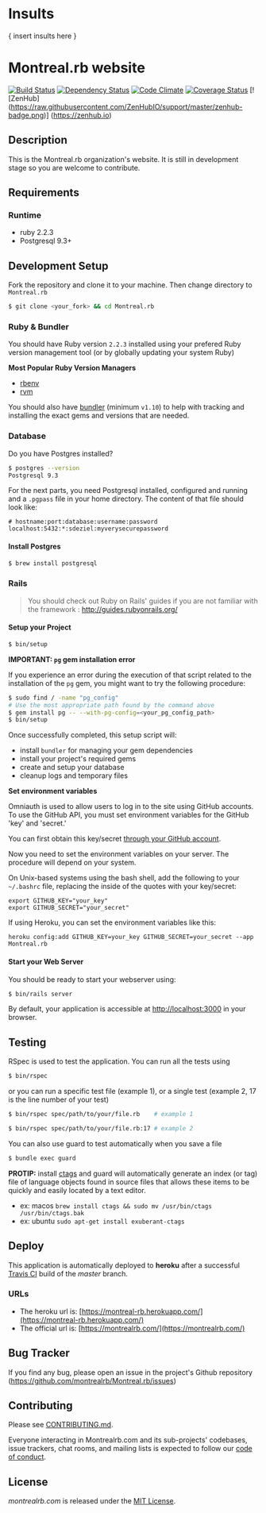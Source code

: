 # Insults

{ insert insults here }

# Montreal.rb website

[![Build Status](https://travis-ci.org/montrealrb/Montreal.rb.svg)](https://travis-ci.org/montrealrb/Montreal.rb)
[![Dependency Status](https://gemnasium.com/montrealrb/Montreal.rb.svg)](https://gemnasium.com/montrealrb/Montreal.rb)
[![Code Climate](https://codeclimate.com/github/montrealrb/Montreal.rb/badges/gpa.svg)](https://codeclimate.com/github/montrealrb/Montreal.rb)
[![Coverage Status](https://coveralls.io/repos/montrealrb/Montreal.rb/badge.svg?branch=master&service=github)](https://coveralls.io/github/montrealrb/Montreal.rb?branch=master)
[![ZenHub] (https://raw.githubusercontent.com/ZenHubIO/support/master/zenhub-badge.png)] (https://zenhub.io)

## Description

This is the Montreal.rb organization's website. It is still in development stage so you are welcome to contribute.

## Requirements

### Runtime

- ruby 2.2.3
- Postgresql 9.3+

## Development Setup

Fork the repository and clone it to your machine. Then change directory to `Montreal.rb`

```bash
$ git clone <your_fork> && cd Montreal.rb
```

### Ruby & Bundler

You should have Ruby version `2.2.3` installed using your prefered Ruby version management tool (or by globally updating your system Ruby)

__Most Popular Ruby Version Managers__

- [rbenv](http://rbenv.org/)
- [rvm](https://rvm.io/)

You should also have [bundler](http://bundler.io/) (minimum `v1.10`) to help with tracking and installing the exact gems and versions that are needed.

### Database

Do you have Postgres installed?

```bash
$ postgres --version
Postgresql 9.3
```

For the next parts, you need Postgresql installed, configured and running and a
`.pgpass` file in your home directory. The content of that file should look like:

```
# hostname:port:database:username:password
localhost:5432:*:sdeziel:myverysecurepassword
```

#### Install Postgres

```bash
$ brew install postgresql
```

### Rails

> You should check out Ruby on Rails' guides if you are not familiar with the framework : http://guides.rubyonrails.org/

#### Setup your Project

```bash
$ bin/setup
```

__IMPORTANT: `pg` gem installation error__

If you experience an error during the execution of that script related to the installation of the `pg` gem,
you might want to try the following procedure:

```bash
$ sudo find / -name "pg_config"
# Use the most appropriate path found by the command above
$ gem install pg -- --with-pg-config=<your_pg_config_path>
$ bin/setup
```

Once successfully completed, this setup script will:

- install `bundler` for managing your gem dependencies
- install your project's required gems
- create and setup your database
- cleanup logs and temporary files

__Set environment variables__

Omniauth is used to allow users to log in to the site using GitHub accounts. To
use the GitHub API, you must set environment variables for the GitHub 'key' and
'secret.'

You can first obtain this key/secret [through your GitHub account](https://github.com/settings/applications/new).

Now you need to set the environment variables on your server. The procedure will
depend on your system.

On Unix-based systems using the bash shell, add the following to your `~/.bashrc`
file, replacing the inside of the quotes with your key/secret:

```
export GITHUB_KEY="your_key"
export GITHUB_SECRET="your_secret"
```

If using Heroku, you can set the environment variables like this:

```
heroku config:add GITHUB_KEY=your_key GITHUB_SECRET=your_secret --app Montreal.rb
```

#### Start your Web Server

You should be ready to start your webserver using:

```bash
$ bin/rails server
```

By default, your application is accessible at [http://localhost:3000](http://localhost:3000) in your browser.

## Testing

RSpec is used to test the application. You can run all the tests using

```bash
$ bin/rspec
```

or you can run a specific test file (example 1), or a single test (example 2, 17 is the line number of your test)

```bash
$ bin/rspec spec/path/to/your/file.rb    # example 1

$ bin/rspec spec/path/to/your/file.rb:17 # example 2
```

You can also use guard to test automatically when you save a file

```bash
$ bundle exec guard
```

__PROTIP:__ install [ctags](http://ctags.sf.net) and guard will automatically generate an index (or tag) file
of language objects found in source files that allows these items to be quickly and easily located by a text editor.

- ex: macos `brew install ctags && sudo mv /usr/bin/ctags /usr/bin/ctags.bak`
- ex: ubuntu `sudo apt-get install exuberant-ctags`

## Deploy

This application is automatically deployed to __heroku__ after a successful [Travis CI](http://docs.travis-ci.com/user/deployment/heroku/) build of the *master* branch.

### URLs

- The heroku url is: [https://montreal-rb.herokuapp.com/](https://montreal-rb.herokuapp.com/)
- The official url is: [https://montrealrb.com/](https://montrealrb.com/)

## Bug Tracker

If you find any bug, please open an issue in the project's Github repository (https://github.com/montrealrb/Montreal.rb/issues)

## Contributing

Please see [CONTRIBUTING.md](CONTRIBUTING.md).

Everyone interacting in Montrealrb.com and its sub-projects' codebases, issue trackers, chat rooms, and mailing lists is expected to follow our [code of conduct](CODE_OF_CONDUCT.md).

## License

*montrealrb.com* is released under the [MIT License](LICENSE).
